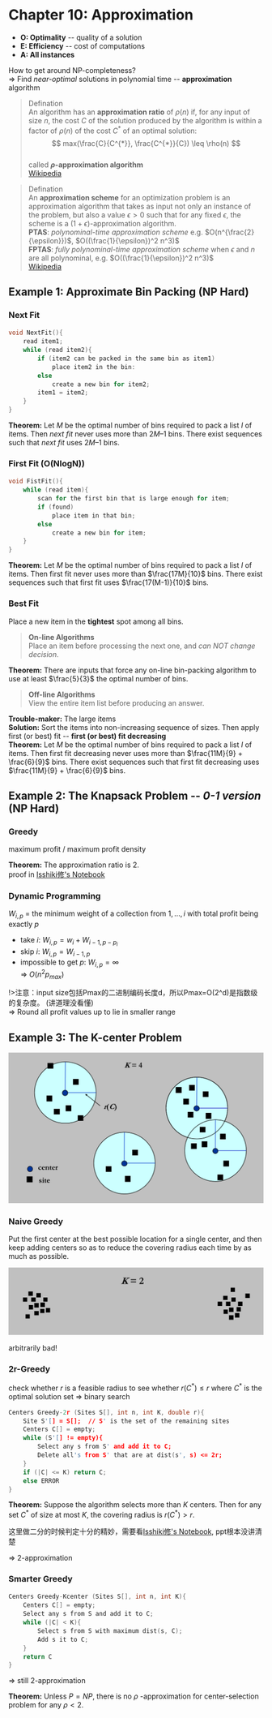 # Chapter 10: Approximation  

- **O: Optimality** -- quality of a solution  
- **E: Efficiency** -- cost of computations  
- **A: All instances**

How to get around NP-completeness?  
$\Rightarrow$ Find *near-optimal* solutions in polynomial time -- **approximation** algorithm  

>Defination  
An algorithm has an **approximation ratio** of $\rho(n)$ if, for any input of size $n$, the cost $C$ of the solution produced by the algorithm is within a factor of $\rho(n)$ of the cost $C^{*}$ of an optimal solution:  
$$
max(\frac{C}{C^{*}}, \frac{C^{*}}{C}) \leq \rho(n)
$$  
called **$\rho$-approximation algorithm**  
[Wikipedia](https://en.wikipedia.org/wiki/Approximation_algorithm)

>Defination  
An **approximation scheme** for an optimization problem is an approximation algorithm that takes as input not only an instance of the problem, but also a value $\epsilon \gt 0$ such that for any fixed $\epsilon$, the scheme is a $(1 + \epsilon)$-approximation algorithm.  
**PTAS**: *polynominal-time approximation scheme* e.g. $O(n^{\frac{2}{\epsilon}})$, $O((\frac{1}{\epsilon})^2 n^3)$  
**FPTAS**: *fully polynominal-time approximation scheme* when $\epsilon$ and $n$ are all polynominal, e.g. $O((\frac{1}{\epsilon})^2 n^3)$   
[Wikipedia](https://en.wikipedia.org/wiki/Polynomial-time_approximation_scheme)

## Example 1: Approximate Bin Packing (NP Hard)  
### Next Fit  
```c
void NextFit(){
    read item1;
    while (read item2){
        if (item2 can be packed in the same bin as item1)
            place item2 in the bin:
        else
            create a new bin for item2;
        item1 = item2;
    }
}
```
  
**Theorem:** Let $M$ be the optimal number of bins required to pack a list $I$ of items. Then *next fit* never uses more than $2M – 1$ bins. There exist sequences such that *next fit* uses $2M  – 1$ bins.  

### First Fit (O(NlogN))  
```c
void FistFit(){
    while (read item){
        scan for the first bin that is large enough for item;
        if (found)
            place item in that bin;
        else 
            create a new bin for item;
    }
}
```

**Theorem:** Let $M$ be the optimal number of bins required to pack a list $I$ of items. Then first fit never uses more than $\frac{17M}{10}$ bins. There exist sequences such that first fit uses $\frac{17(M-1)}{10}$ bins.  

### Best Fit  
Place a new item in the **tightest** spot among all bins.  

>**On-line Algorithms**  
Place an item before processing the next one, and *can NOT change decision*.  

**Theorem:** There are inputs that force any on-line bin-packing algorithm to use at least $\frac{5}{3}$ the optimal number of bins.  

>**Off-line Algorithms**  
View the entire item list before producing an answer.  

**Trouble-maker:** The large items  
**Solution:** Sort the items into non-increasing sequence of sizes. Then apply first (or best) fit -- **first (or best) fit decreasing**  
**Theorem:** Let $M$ be the optimal number of bins required to pack a list $I$ of items. Then first fit decreasing never uses more than $\frac{11M}{9} + \frac{6}{9}$ bins.  There exist sequences such that first fit decreasing uses $\frac{11M}{9} + \frac{6}{9}$ bins.  

## Example 2: The Knapsack Problem -- *0-1 version* (NP Hard)  
### Greedy
maximum profit / maximum profit density  

**Theorem:** The approximation ratio is 2.  
proof in [Isshiki修's Notebook](https://note.isshikih.top/cour_note/D2CX_AdvancedDataStructure/Lec11/#%E8%B4%AA%E5%BF%83%E5%81%9A%E6%B3%95)  

### Dynamic Programming  
$W_{i,p}$ = the minimum weight of a collection from ${1,...,i}$ with total profit being exactly $p$  
- take $i$: $W_{i,p}=w_i + W_{i-1,p-p_{i}}$  
- skip $i$: $W_{i,p}=W_{i-1,p}$  
- impossible to get $p$: $W_{i,p}=\infty$  
$\Rightarrow$ $O(n^2p_{max})$  

!>注意：input size包括Pmax的二进制编码长度d，所以Pmax=O(2^d)是指数级的复杂度。 (讲道理没看懂)  
$\Rightarrow$ Round all profit values up to lie in smaller range  

## Example 3: The K-center Problem  

![alt text](image-65.png)  

### Naive Greedy  

Put the first center at the best possible location for a single center, and then keep adding centers so as to reduce the covering radius each time by as much as possible.

![alt text](image-66.png)  

arbitrarily bad!  

### 2r-Greedy  

check whether $r$ is a feasible radius to see whether $r(C^{*}) \leq r$ where $C^{*}$ is the optimal solution set $\Rightarrow$ binary search  

```c
Centers Greedy-2r (Sites S[], int n, int K, double r){
    Site S'[] = S[];  // S' is the set of the remaining sites
    Centers C[] = empty;
    while (S'[] != empty){
        Select any s from S' and add it to C;
        Delete all's from S' that are at dist(s', s) <= 2r;
    }
    if (|C| <= K) return C;
    else ERROR
}
```

**Theorem:** Suppose the algorithm selects more than $K$ centers. Then for any set $C^{*}$ of size at most $K$, the covering radius is $r(C^{*}) \gt r$.  

这里做二分的时候判定十分的精妙，需要看[Isshiki修's Notebook](https://note.isshikih.top/cour_note/D2CX_AdvancedDataStructure/Lec11/#2r-greedy), ppt根本没讲清楚  

$\Rightarrow$ 2-approximation  

### Smarter Greedy  

```c
Centers Greedy-Kcenter (Sites S[], int n, int K){
    Centers C[] = empty;
    Select any s from S and add it to C;
    while (|C| < K){
        Select s from S with maximum dist(s, C);
        Add s it to C;
    }
    return C
}
```

$\Rightarrow$ still 2-approximation

**Theorem:** Unless $P = NP$, there is no $\rho$ -approximation for center-selection problem for any $\rho \lt 2$.  


